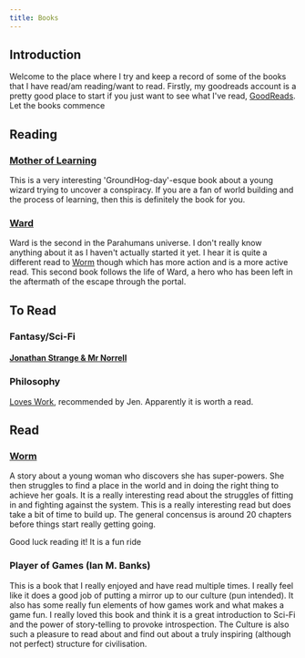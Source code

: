 ```yaml
---
title: Books
---
```


## Introduction

Welcome to the place where I try and keep a record of some of the books that I have read/am reading/want to read. Firstly, my goodreads account is a pretty good place to start if you just want to see what I've read, [GoodReads](https://www.goodreads.com/user/show/18941204-hamish-hutchings). Let the books commence

## Reading

### [Mother of Learning](https://www.fictionpress.com/s/2961893/95/Mother-of-Learning)

This is a very interesting 'GroundHog-day'-esque book about a young wizard trying to uncover a conspiracy. If you are a fan of world building and the process of learning, then this is definitely the book for you.

### [Ward](https://www.parahumans.net/2017/09/11/daybreak-1-1/)

Ward is the second in the Parahumans universe. I don't really know anything about it as I haven't actually started it yet. I hear it is quite a different read to [Worm](https://parahumans.wordpress.com/2011/06/11/1-1/) though which has more action and is a more active read.
This second book follows the life of Ward, a hero who has been left in the aftermath of the escape through the portal.

## To Read

### Fantasy/Sci-Fi

#### [Jonathan Strange & Mr Norrell](https://www.goodreads.com/book/show/14201.Jonathan_Strange_Mr_Norrell)

### Philosophy

[Loves Work](https://www.goodreads.com/book/show/759251.Love_s_Work), recommended by Jen. Apparently it is worth a read.

## Read

### [Worm](https://parahumans.wordpress.com/2011/06/11/1-1/)

A story about a young woman who discovers she has super-powers. She then struggles to find a place in the world and in doing the right thing to achieve her goals. It is a really interesting read about the struggles of fitting in and fighting against the system. This is a really interesting read but does take a bit of time to build up. The general concensus is around 20 chapters before things start really getting going.

Good luck reading it! It is a fun ride

### Player of Games (Ian M. Banks)

This is a book that I really enjoyed and have read multiple times. I really feel like it does a good job of putting a mirror up to our culture (pun intended). It also has some really fun elements of how games work and what makes a game fun. I really loved this book and think it is a great introduction to Sci-Fi and the power of story-telling to provoke introspection. The Culture is also such a pleasure to read about and find out about a truly inspiring (although not perfect) structure for civilisation.
